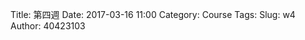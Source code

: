 Title: 第四週
Date: 2017-03-16 11:00
Category: Course
Tags: 
Slug: w4
Author: 40423103



<!-- PELICAN_END_SUMMARY -->

